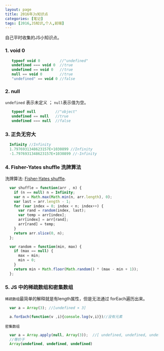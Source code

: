 ```yaml
---
layout: page
title: 2016年Js知识点
categories: [笔记]
tags: [2016,JS知识,个人,前端]
---
```


自己平时收集的JS小知识点。

### 1. void 0
```js
   typeof void 0  		 //"undefined"
   undefined === void 0  //true
   undefined == void 0   //true
   null == void 0        //true
   "undefined" == void 0 //false
```

### 2. null
`undefined` 表示未定义 ； `null`表示值为空。

```js
   typeof null         //"object"
   undefined == null   //true
   undefined === null  //false
```

### 3. 正负无穷大
```js
  Infinity //Infinity
  1.7976931348623157E+1030899 //Infinity
  -1.7976931348623157E+1030899 //-Infinity
```

### 4. Fisher-Yates shuffle 洗牌算法
洗牌算法: [Fisher-Yates shuffle](http://en.wikipedia.org/wiki/Fisher–Yates_shuffle).

```js
  var shuffle = function(arr , n) {
    if (n == null) n = Infinity;
    var n = Math.max(Math.min(n, arr.length), 0);
    var last = arr.length - 1;
    for (var index = 0; index < n; index++) {
      var rand = random(index, last);
      var temp = arr[index];
      arr[index] = arr[rand];
      arr[rand] = temp;
    }
    return arr.slice(0, n);
  };

  var random = function(min, max) {
    if (max == null) {
      max = min;
      min = 0;
    }
    return min + Math.floor(Math.random() * (max - min + 1));
  };
```

### 5. JS 中的稀疏数组和密集数组

`稀疏数组`最简单的解释就是有length属性，但是无法通过 forEach遍历出来。

```js
  var a = Array(3); //[undefined × 3]

  a.forEach(function(v ,i){console.log(v,i)})//没有元素  

```

`密集数组`

```js
  var a = Array.apply(null, Array(3));  //[ undefined, undefined, undefined ]
  //等价于
  Array(undefined, undefined, undefined)
```
